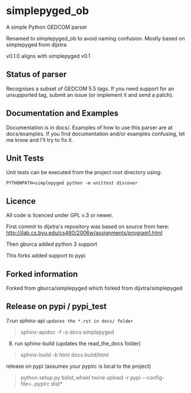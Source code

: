 # simplepyged_ob

A simple Python GEDCOM parser

Renamed to simplepyged_ob to avoid naming confusion. Mostly based on simplepyged from dijxtra

v0.1.0 aligns with simplepyged v0.1

## Status of parser


Recognises a subset of GEDCOM 5.5 tags. If you need support for an
unsupported tag, submit an issue (or implement it and send a patch).

## Documentation and Examples

Documentation is in docs/. Examples of how to use this parser are at
docs/examples. If you find documentation and/or examples confusing,
let me know and I'll try to fix it.

## Unit Tests

Unit tests can be executed from the project root directory using:

    PYTHONPATH=simplepyged python -m unittest discover

## Licence

All code is licenced under GPL v.3 or newer.

First commit to dijxtra's repository was based on source from here:
http://ilab.cs.byu.edu/cs460/2006w/assignments/program1.html

Then gburca added python 3 support

This forks added support to pypi

## Forked information

Forked from gburca/simplepyged which forked from dijxtra/simplepyged

## Release on pypi / pypi_test


7.run sphinx-api 
`updates the *.rst in docs/ folder`

> sphinx-apidoc -f -o docs simplepyged

8. run sphinx-build
(updates the read_the_docs folder)

> sphinx-build -b html docs build/html

release on pypi (assumes your pypirc is local to the project)

> python setup.py bdist_wheel
> twine upload -r pypi --config-file=.\.pypirc dist\*